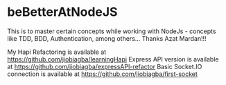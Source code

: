 # beBetterAtNodeJS
This is to master certain concepts while working with NodeJs - concepts like TDD, BDD, Authentication, among others... Thanks Azat Mardan!!!

My Hapi Refactoring is available at https://github.com/jiobiagba/learningHapi
Express API version is available at https://github.com/jiobiagba/expressAPI-refactor
Basic Socket.IO connection is available at https://github.com/jiobiagba/first-socket
